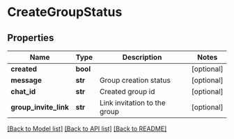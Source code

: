 # CreateGroupStatus

## Properties
Name | Type | Description | Notes
------------ | ------------- | ------------- | -------------
**created** | **bool** |  | [optional] 
**message** | **str** | Group creation status | [optional] 
**chat_id** | **str** | Created group id | [optional] 
**group_invite_link** | **str** | Link invitation to the group | [optional] 

[[Back to Model list]](../README.md#documentation-for-models) [[Back to API list]](../README.md#documentation-for-api-endpoints) [[Back to README]](../README.md)


